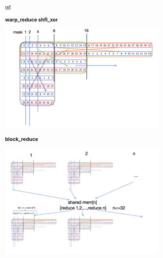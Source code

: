 
[ref](https://zhuanlan.zhihu.com/p/572820783)

### warp_reduce shfl_xor

![img](pic/warp_reduce.png)

### block_reduce

![img](pic/block_reduce.png)